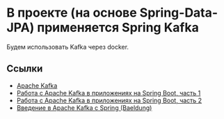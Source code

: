 # В проекте (на основе Spring-Data-JPA) применяется Spring Kafka

Будем использовать Kafka через docker. 

## Ссылки
* [Apache Kafka](https://kafka.apache.org/)
* [Работа с Apache Kafka в приложениях на Spring Boot, часть 1](https://www.youtube.com/watch?v=9FikRH8rXas)
* [Работа с Apache Kafka в приложениях на Spring Boot, часть 2](https://www.youtube.com/watch?v=Y-ClxJozvCo)
* [Введение в Apache Kafka с Spring (Baeldung)](https://www.baeldung.com/spring-kafka)
